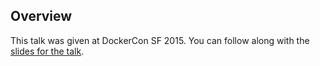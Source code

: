<!--
{
"name" : "the-distributed-system-toolkit",
"version" : "0.1",
"title" : "The distributed system toolkit: Container patterns for modular distributed system design",
"description" : "Learn about the latest developments in the Docker world.",
"freshnessDate" : 2015-06-24,
"homepage" : "http://www.slideshare.net/Docker/slideshare-burns?qid=229557bb-9d9d-4a1f-a705-b43eeb1502d2&v=default&b=&from_search=1",
"canonicalSource" : "http://www.slideshare.net/Docker/slideshare-burns?qid=229557bb-9d9d-4a1f-a705-b43eeb1502d2&v=default&b=&from_search=1",
"license" : "All Rights Reserved"
}
-->

<!-- @section -->

## Overview

This talk was given at DockerCon SF 2015. You can follow along with the [slides for the talk](http://www.slideshare.net/Docker/slideshare-burns?qid=229557bb-9d9d-4a1f-a705-b43eeb1502d2&v=default&b=&from_search=1).

<!-- @asset, "contentType": "outlearn/video", "provider": "youtube", "url": "https://www.youtube.com/embed/Ph3t8jIt894" -->
